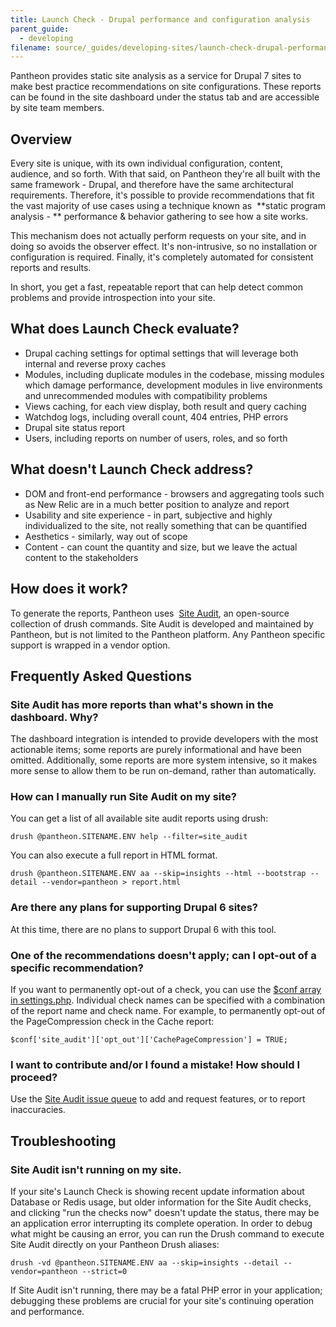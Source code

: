 ```yaml
---
title: Launch Check - Drupal performance and configuration analysis
parent_guide:
  - developing
filename: source/_guides/developing-sites/launch-check-drupal-performance-and-configuration-analysis.md
---
```


Pantheon provides static site analysis as a service for Drupal 7 sites to make best practice recommendations on site configurations. These reports can be found in the site dashboard under the status tab and are accessible by site team members.

## Overview

Every site is unique, with its own individual configuration, content, audience, and so forth. With that said, on Pantheon they're all built with the same framework - Drupal, and therefore have the same architectural requirements. Therefore, it's possible to provide recommendations that fit the vast majority of use cases using a technique known as  **static program analysis - ** performance & behavior gathering to see how a site works.  


This mechanism does not actually perform requests on your site, and in doing so avoids the observer effect. It's non-intrusive, so no installation or configuration is required. Finally, it's completely automated for consistent reports and results.  


In short, you get a fast, repeatable report that can help detect common problems and provide introspection into your site.

## What does Launch Check evaluate?

- Drupal caching settings for optimal settings that will leverage both internal and reverse proxy caches
- Modules, including duplicate modules in the codebase, missing modules which damage performance, development modules in live environments and unrecommended modules with compatibility problems
- Views caching, for each view display, both result and query caching
- Watchdog logs, including overall count, 404 entries, PHP errors
- Drupal site status report
- Users, including reports on number of users, roles, and so forth

## What doesn't Launch Check address?

- DOM and front-end performance - browsers and aggregating tools such as New Relic are in a much better position to analyze and report
- Usability and site experience - in part, subjective and highly individualized to the site, not really something that can be quantified
- Aesthetics - similarly, way out of scope
- Content - can count the quantity and size, but we leave the actual content to the stakeholders

## How does it work?

To generate the reports, Pantheon uses  [Site Audit](https://drupal.org/project/site_audit), an open-source collection of drush commands. Site Audit is developed and maintained by Pantheon, but is not limited to the Pantheon platform. Any Pantheon specific support is wrapped in a vendor option.

## Frequently Asked Questions

### Site Audit has more reports than what's shown in the dashboard. Why?

The dashboard integration is intended to provide developers with the most actionable items; some reports are purely informational and have been omitted. Additionally, some reports are more system intensive, so it makes more sense to allow them to be run on-demand, rather than automatically.

### How can I manually run Site Audit on my site?

You can get a list of all available site audit reports using drush:

    drush @pantheon.SITENAME.ENV help --filter=site_audit

You can also execute a full report in HTML format.

    drush @pantheon.SITENAME.ENV aa --skip=insights --html --bootstrap --detail --vendor=pantheon > report.html

### Are there any plans for supporting Drupal 6 sites?

At this time, there are no plans to support Drupal 6 with this tool.

### One of the recommendations doesn't apply; can I opt-out of a specific recommendation?

If you want to permanently opt-out of a check, you can use the [$conf array in settings.php](https://drupal.org/node/1525472). Individual check names can be specified with a combination of the report name and check name. For example, to permanently opt-out of the PageCompression check in the Cache report:

    $conf['site_audit']['opt_out']['CachePageCompression'] = TRUE;

### I want to contribute and/or I found a mistake! How should I proceed?

Use the [Site Audit issue queue](https://drupal.org/project/issues/site_audit) to add and request features, or to report inaccuracies.

## Troubleshooting

### Site Audit isn't running on my site.

If your site's Launch Check is showing recent update information about Database or Redis usage, but older information for the Site Audit checks, and clicking "run the checks now" doesn't update the status, there may be an application error interrupting its complete operation. In order to debug what might be causing an error, you can run the Drush command to execute Site Audit directly on your Pantheon Drush aliases:

    drush -vd @pantheon.SITENAME.ENV aa --skip=insights --detail --vendor=pantheon --strict=0

If Site Audit isn't running, there may be a fatal PHP error in your application; debugging these problems are crucial for your site's continuing operation and performance.

